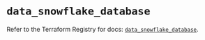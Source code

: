# `data_snowflake_database`

Refer to the Terraform Registry for docs: [`data_snowflake_database`](https://registry.terraform.io/providers/snowflakedb/snowflake/1.2.1/docs/data-sources/database).
